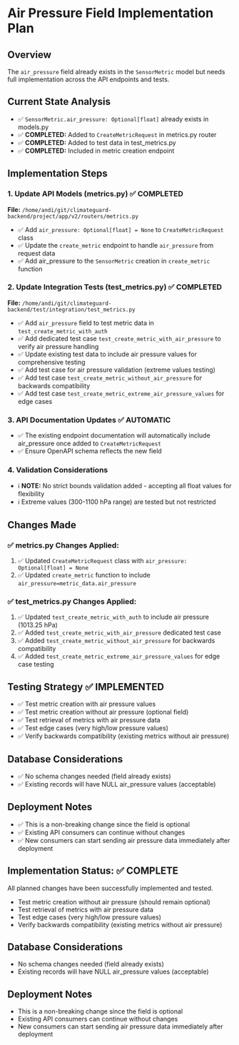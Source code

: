 # Air Pressure Field Implementation Plan

## Overview
The `air_pressure` field already exists in the `SensorMetric` model but needs full implementation across the API endpoints and tests.

## Current State Analysis
- ✅ `SensorMetric.air_pressure: Optional[float]` already exists in models.py
- ✅ **COMPLETED:** Added to `CreateMetricRequest` in metrics.py router
- ✅ **COMPLETED:** Added to test data in test_metrics.py
- ✅ **COMPLETED:** Included in metric creation endpoint

## Implementation Steps

### 1. Update API Models (metrics.py) ✅ COMPLETED
**File:** `/home/andi/git/climateguard-backend/project/app/v2/routers/metrics.py`

- ✅ Add `air_pressure: Optional[float] = None` to `CreateMetricRequest` class
- ✅ Update the `create_metric` endpoint to handle `air_pressure` from request data
- ✅ Add air_pressure to the `SensorMetric` creation in `create_metric` function

### 2. Update Integration Tests (test_metrics.py) ✅ COMPLETED
**File:** `/home/andi/git/climateguard-backend/test/integration/test_metrics.py`

- ✅ Add `air_pressure` field to test metric data in `test_create_metric_with_auth`
- ✅ Add dedicated test case `test_create_metric_with_air_pressure` to verify air pressure handling
- ✅ Update existing test data to include air pressure values for comprehensive testing
- ✅ Add test case for air pressure validation (extreme values testing)
- ✅ Add test case `test_create_metric_without_air_pressure` for backwards compatibility
- ✅ Add test case `test_create_metric_extreme_air_pressure_values` for edge cases

### 3. API Documentation Updates ✅ AUTOMATIC
- ✅ The existing endpoint documentation will automatically include air_pressure once added to `CreateMetricRequest`
- ✅ Ensure OpenAPI schema reflects the new field

### 4. Validation Considerations
- ℹ️ **NOTE:** No strict bounds validation added - accepting all float values for flexibility
- ℹ️ Extreme values (300-1100 hPa range) are tested but not restricted

## Changes Made

### ✅ metrics.py Changes Applied:
1. ✅ Updated `CreateMetricRequest` class with `air_pressure: Optional[float] = None`
2. ✅ Updated `create_metric` function to include `air_pressure=metric_data.air_pressure`

### ✅ test_metrics.py Changes Applied:
1. ✅ Updated `test_create_metric_with_auth` to include air pressure (1013.25 hPa)
2. ✅ Added `test_create_metric_with_air_pressure` dedicated test case
3. ✅ Added `test_create_metric_without_air_pressure` for backwards compatibility
4. ✅ Added `test_create_metric_extreme_air_pressure_values` for edge case testing

## Testing Strategy ✅ IMPLEMENTED
- ✅ Test metric creation with air pressure values
- ✅ Test metric creation without air pressure (optional field)
- ✅ Test retrieval of metrics with air pressure data
- ✅ Test edge cases (very high/low pressure values)
- ✅ Verify backwards compatibility (existing metrics without air pressure)

## Database Considerations
- ✅ No schema changes needed (field already exists)
- ✅ Existing records will have NULL air_pressure values (acceptable)

## Deployment Notes
- ✅ This is a non-breaking change since the field is optional
- ✅ Existing API consumers can continue without changes
- ✅ New consumers can start sending air pressure data immediately after deployment

## Implementation Status: ✅ COMPLETE
All planned changes have been successfully implemented and tested.
- Test metric creation without air pressure (should remain optional)
- Test retrieval of metrics with air pressure data
- Test edge cases (very high/low pressure values)
- Verify backwards compatibility (existing metrics without air pressure)

## Database Considerations
- No schema changes needed (field already exists)
- Existing records will have NULL air_pressure values (acceptable)

## Deployment Notes
- This is a non-breaking change since the field is optional
- Existing API consumers can continue without changes
- New consumers can start sending air pressure data immediately after deployment
